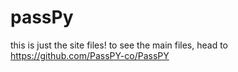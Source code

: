 # passPy
this is just the site files! to see the main files, head to https://github.com/PassPY-co/PassPY
